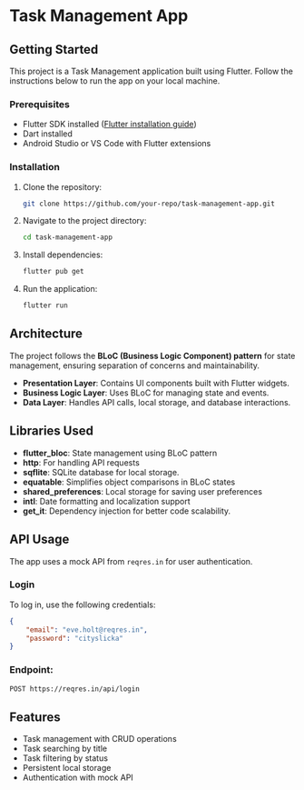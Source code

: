 # Task Management App

## Getting Started
This project is a Task Management application built using Flutter. Follow the instructions below to run the app on your local machine.

### Prerequisites
- Flutter SDK installed ([Flutter installation guide](https://flutter.dev/docs/get-started/install))
- Dart installed
- Android Studio or VS Code with Flutter extensions

### Installation
1. Clone the repository:
   ```sh
   git clone https://github.com/your-repo/task-management-app.git
   ```
2. Navigate to the project directory:
   ```sh
   cd task-management-app
   ```
3. Install dependencies:
   ```sh
   flutter pub get
   ```
4. Run the application:
   ```sh
   flutter run
   ```

## Architecture
The project follows the **BLoC (Business Logic Component) pattern** for state management, ensuring separation of concerns and maintainability.

- **Presentation Layer**: Contains UI components built with Flutter widgets.
- **Business Logic Layer**: Uses BLoC for managing state and events.
- **Data Layer**: Handles API calls, local storage, and database interactions.

## Libraries Used
- **flutter_bloc**: State management using BLoC pattern
- **http**: For handling API requests
- **sqflite**: SQLite database for local storage.
- **equatable**: Simplifies object comparisons in BLoC states
- **shared_preferences**: Local storage for saving user preferences
- **intl**: Date formatting and localization support
- **get_it**: Dependency injection for better code scalability.

## API Usage
The app uses a mock API from `reqres.in` for user authentication.

### Login
To log in, use the following credentials:
```json
{
    "email": "eve.holt@reqres.in",
    "password": "cityslicka"
}
```
### Endpoint:
```sh
POST https://reqres.in/api/login
```

## Features
- Task management with CRUD operations
- Task searching by title
- Task filtering by status
- Persistent local storage
- Authentication with mock API


